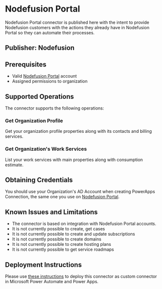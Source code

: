 # Nodefusion Portal
Nodefusion Portal connector is published here with the intent to provide Nodefusion customers with the actions they already have in Nodefusion Portal so they can automate their processes.

## Publisher: Nodefusion

## Prerequisites
* Valid [Nodefusion Portal](https://portal.nodefusion.com/) account
* Assigned permissions to organization

## Supported Operations
The connector supports the following operations:
### Get Organization Profile
Get your organization profile properties along with its contacts and billing services.
### Get Organization's Work Services
List your work services with main properties along with consumption estimate.

## Obtaining Credentials
You should use your Organization's AD Account when creating PowerApps Connection, the same one you use on [Nodefusion Portal](https://portal.nodefusion.com/).

## Known Issues and Limitations
- The connector is based on integration with Nodefusion Portal accounts.
- It is not currently possible to create, get cases
- It is not currently possible to create and update subscriptions
- It is not currently possible to create domains
- It is not currently possible to create hosting plans
- It is not currently possible to get service roadmaps

## Deployment Instructions
Please use [these instructions](https://docs.microsoft.com/en-us/connectors/custom-connectors/paconn-cli) to deploy this connector as custom connector in Microsoft Power Automate and Power Apps.

